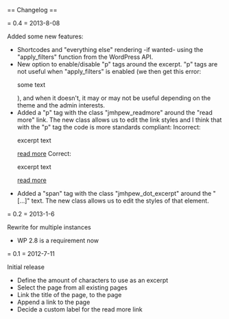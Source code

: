 == Changelog ==

= 0.4 =
2013-8-08

Added some new features:

* Shortcodes and "everything else" rendering -if wanted- using the "apply_filters" function from the WordPress API.
* New option to enable/disable "p" tags around the excerpt. "p" tags are not useful when "apply_filters" is enabled (we then get this error: <p><p>some text</p></p>), and when it doesn't, it may or may not be useful depending on the theme and the admin interests.
* Added a "p" tag with the class "jmhpew_readmore" around the "read more" link. The new class allows us to edit the link styles and I think that with the "p" tag the code is more standards compliant:
        Incorrect: <p>excerpt text</p><a href="#">read more</a>
        Correct: <p>excerpt text</p><p><a href="#">read more</a></p>
* Added a "span" tag with the class "jmhpew_dot_excerpt" around the " [...]" text. The new class allows us to edit the styles of that element.


= 0.2 =
2013-1-6

Rewrite for multiple instances

* WP 2.8 is a requirement now

= 0.1 =
2012-7-11

Initial release

* Define the amount of characters to use as an excerpt
* Select the page from all existing pages
* Link the title of the page, to the page
* Append a link to the page
* Decide a custom label for the read more link